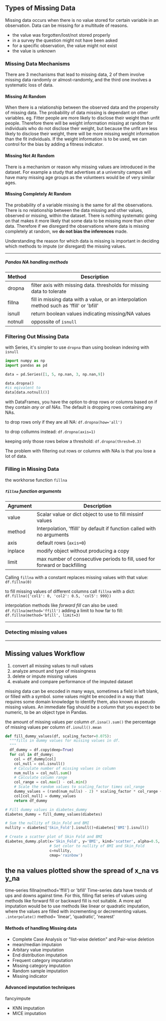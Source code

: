 
## Types of Missing Data
Missing data occurs when there is no value stored for certain variable in an observation.
Data can be missing for a multitude of reasons.
- the value was forgotten/lost/not stored properly
- in a survey the question might not have been asked
- for a specific observation, the value might not exist
- the value is unknown

### Missing Data Mechanisms
There are 3 mechanisms that lead to missing data, 2 of them involve missing data randomly or almost-randomly, and the third one involves a systematic loss of data.

#### Missing At Random
When there is a relationship between the observed data and the propensity of missing data. The probability of data missing is dependant on other variables.
eg. Fitter people are more likely to disclose their weight than unfit people. Therefore there will be weight information missing at random for individuals who do not disclose their weight, but because the unfit are less likely to disclose their weight, there will be more missing weight information than the fit individuals. If the weight information is to be used, we can control for the bias by adding a fitness indicator.

#### Missing Not At Random
There is a mechanism or reason why missing values are introduced in the dataset. For example a study that advertises at a university campus will have many missing age groups as the volunteers would be of very similar ages.

#### Missing Completely At Random
The probability of a variable missing is the same for all the observations. There is no relationship between the data missing and other values, observed or missing, within the dataset. There is nothing systematic going on that makes it more likely that some data to be missing more than other data. Therefore if we disregard the observations where data is missing completely at random, we __do not bias the inferences__ made.

Understanding the reason for which data is missing is important in deciding which methods to impute (or disregard) the missing values.

---

##### Pandas NA handling methods
|Method|Description|
|-|-|
|dropna|filter axis with missing data. thresholds for missing data to tolerate
|fillna|fill in missing data with a value, or an interpolation method such as 'ffill' or 'bfill'
|isnull|return boolean values indicating missing/NA values
|notnull|oppossite of `isnull`

### Filtering Out Missing Data
with Series, it's simpler to use `dropna` than using boolean indexing with `isnull`
```python
import numpy as np
import pandas as pd

data = pd.Series([1, 5, np.nan, 3, np.nan,9])

data.dropna()
#is eqivalent to
data[data.notnull()]
```

with DataFrames, you have the option to drop rows or columns based on if they contain _any or all NAs_. The default is dropping rows containing any NAs.

to drop rows only if they are all NA:
`df.dropna(how='all')`

to drop collumns instead:
`df.dropna(axis=1)`

keeping only those rows below a threshold:
`df.dropna(thresh=0.3)`

The problem with filtering out rows or columns with NAs is that you lose a lot of data.

### Filling in Missing Data

the workhorse function `fillna`
##### `fillna` function arguments
|Agrument|Description|
|-|-
|value| Scalar value or dict object to use to fill missinf values|
|method| Interpolation, 'ffilll' by default if function called with no arguments|
|axis|default rows (`axis=0`)|
|inplace|modify object without producing a copy|
|limit|max number of consecutive periods to fill, used for forward or backfilling

Calling `fillna` with a constant replaces missing values with that value:
`df.fillna(0)`

to fill missing values of different columns call `fillna` with a dict:
`df.fillna({'col1': 0, 'col2': 0.5, 'col5': 999})`

interpolation methods like _forward fill_ can also be used:
`df.fillna(method='ffill')`
adding a limit to how far to fill:
`df.fillna(method='bfill', limit=3)`

---
### Detecting missing values
---

## Missing values Workflow
1. convert all missing values to null values
1. analyze amount and type of missingness
1. delete or impute missing values
1. evaluate and compare performance of the imputed dataset

missing data can be encoded in many ways, sometimes a field in left blank, or filled with a symbol.
some values might be encoded in a way that requires some domain knowledge to identify them, also known as pseudo missing values.
An immediate flag should be a column that you expect to be numeric, to be an object type in Pandas.

the amount of missing values per column
`df.isna().sum()`
the percentage of missing values per column
`df.isnull().mean`

```python
def fill_dummy_values(df, scaling_factor=0.075):
  """fills in dummy values for missing values in df.
  """
  df_dummy = df.copy(deep=True)
  for col in df_dummy:
    col = df_dummy[col]
    col_null = col.isnull()    
    # Calculate number of missing values in column
    num_nulls = col_null.sum()
    # Calculate column range
    col_range = col.max() - col.min()
    # Scale the random values to scaling_factor times col_range
    dummy_values = (rand(num_nulls) - 2) * scaling_factor * col_range + col.min()
    col[col_null] = dummy_values
    return df_dummy
```
```python
# Fill dummy values in diabetes_dummy
diabetes_dummy = fill_dummy_values(diabetes)

# Sum the nullity of Skin_Fold and BMI
nullity = diabetes['Skin_Fold'].isnull()+diabetes['BMI'].isnull()

# Create a scatter plot of Skin Fold and BMI
diabetes_dummy.plot(x='Skin_Fold', y='BMI', kind='scatter', alpha=0.5,
                    # Set color to nullity of BMI and Skin_Fold
                    c=nullity,
                    cmap='rainbow')
```
the na values plotted show the spread of x_na vs y_na
---
time-series
fillna(method='ffill') or 'bfill'
Time-series data have trends of ups and downs against time. For this, filling flat series of values using methods like forward fill or backward fill is not suitable.
A more apt imputation would be to use methods like linear or quadratic imputation, where the values are filled with incrementing or decrementing values.
`.interpolate()` method= 'linear', 'quadratic', 'nearest'

#### Methods of handling Missing data
- Complete Case Analysis or "list-wise deletion" and Pair-wise deletion
- mean/median imputaion
- Arbitary value imputation
- End distribution imputation
- Frequent category imputation
- Missing category imputation
- Random sample imputation
- Missing indicator

#### Advanced imputation techniques
fancyimpute
- KNN imputation
- MICE imputation
